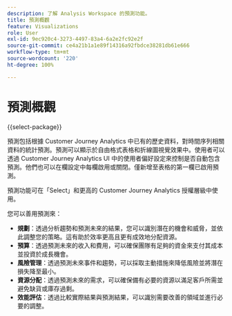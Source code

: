 ```yaml
---
description: 了解 Analysis Workspace 的預測功能。
title: 預測概觀
feature: Visualizations
role: User
exl-id: 9ec920c4-3273-4497-83a4-6a2e2fc92e2f
source-git-commit: ce4a21b1a1e89f14316a92fbdce38281db61e666
workflow-type: tm+mt
source-wordcount: '220'
ht-degree: 100%

---
```


# 預測概觀

{{select-package}}

預測包括根據 Customer Journey Analytics 中已有的歷史資料，對時間序列相關資料的統計預測。預測可以顯示於自由格式表格和折線圖視覺效果中。使用者可以透過 Customer Journey Analytics UI 中的使用者偏好設定來控制是否自動包含預測。他們也可以在欄設定中每欄啟用或關閉。僅新增至表格的第一欄已啟用預測。

預測功能可在「Select」和更高的 Customer Journey Analytics 授權層級中使用。

您可以善用預測來：

* **規劃**：透過分析趨勢和預測未來的結果，您可以識別潛在的機會和威脅，並依此調整您的策略。這有助於效率更高且更有成效地分配資源。
* **預算**：透過預測未來的收入和費用，可以確保團隊有足夠的資金來支付其成本並投資於成長機會。
* **風險管理**：透過預測未來事件和趨勢，可以採取主動措施來降低風險並將潛在損失降至最小。
* **資源分配**：透過預測未來的需求，可以確保備有必要的資源以滿足客戶所需並避免缺貨或庫存過剩。
* **效能評估**：透過比較實際結果與預測結果，可以識別需要改善的領域並進行必要的調整。

